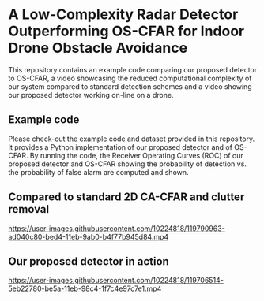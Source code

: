 

# A Low-Complexity Radar Detector Outperforming OS-CFAR for Indoor Drone Obstacle Avoidance
This repository contains an example code comparing our proposed detector to OS-CFAR, a video showcasing the reduced computational complexity of our system compared to standard detection schemes and a video showing our proposed detector working on-line on a drone.

## Example code

Please check-out the example code and dataset provided in this repository. It provides a Python implementation of our proposed detector and of OS-CFAR. By running the code, the Receiver Operating Curves (ROC) of our proposed detector and OS-CFAR showing the probability of detection vs. the probability of false alarm are computed and shown. 

## Compared to standard 2D CA-CFAR and clutter removal
https://user-images.githubusercontent.com/10224818/119790963-ad040c80-bed4-11eb-9ab0-b4f77b945d84.mp4

## Our proposed detector in action
https://user-images.githubusercontent.com/10224818/119706514-5eb22780-be5a-11eb-98c4-1f7c4e97c7e1.mp4









